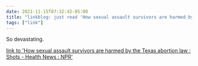 ```yaml
---
date: 2021-11-15T07:32:42-05:00
title: "linkblog: just read 'How sexual assault survivors are harmed by the Texas abortion law : Shots - Health News : NPR'"
tags: ["link"]
---
```

So devastating.
 
[link to 'How sexual assault survivors are harmed by the Texas abortion law : Shots - Health News : NPR'](https://www.npr.org/sections/health-shots/2021/11/15/1054710917/texas-abortion-law-harm-sexual-assault-survivors)
